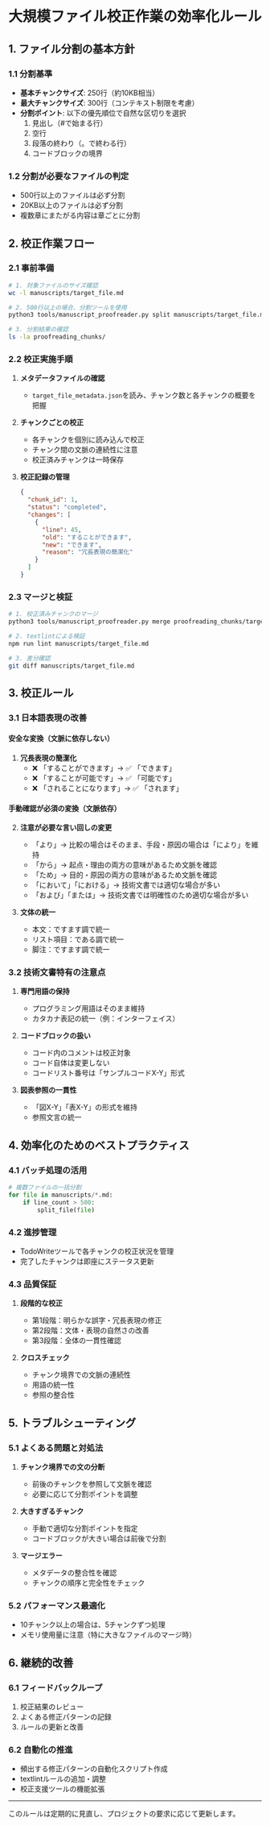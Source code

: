 # 大規模ファイル校正作業の効率化ルール

## 1. ファイル分割の基本方針

### 1.1 分割基準
- **基本チャンクサイズ**: 250行（約10KB相当）
- **最大チャンクサイズ**: 300行（コンテキスト制限を考慮）
- **分割ポイント**: 以下の優先順位で自然な区切りを選択
  1. 見出し（#で始まる行）
  2. 空行
  3. 段落の終わり（。で終わる行）
  4. コードブロックの境界

### 1.2 分割が必要なファイルの判定
- 500行以上のファイルは必ず分割
- 20KB以上のファイルは必ず分割
- 複数章にまたがる内容は章ごとに分割

## 2. 校正作業フロー

### 2.1 事前準備
```bash
# 1. 対象ファイルのサイズ確認
wc -l manuscripts/target_file.md

# 2. 500行以上の場合、分割ツールを使用
python3 tools/manuscript_proofreader.py split manuscripts/target_file.md

# 3. 分割結果の確認
ls -la proofreading_chunks/
```

### 2.2 校正実施手順
1. **メタデータファイルの確認**
   - `target_file_metadata.json`を読み、チャンク数と各チャンクの概要を把握
   
2. **チャンクごとの校正**
   - 各チャンクを個別に読み込んで校正
   - チャンク間の文脈の連続性に注意
   - 校正済みチャンクは一時保存

3. **校正記録の管理**
   ```json
   {
     "chunk_id": 1,
     "status": "completed",
     "changes": [
       {
         "line": 45,
         "old": "することができます",
         "new": "できます",
         "reason": "冗長表現の簡潔化"
       }
     ]
   }
   ```

### 2.3 マージと検証
```bash
# 1. 校正済みチャンクのマージ
python3 tools/manuscript_proofreader.py merge proofreading_chunks/target_file

# 2. textlintによる検証
npm run lint manuscripts/target_file.md

# 3. 差分確認
git diff manuscripts/target_file.md
```

## 3. 校正ルール

### 3.1 日本語表現の改善

#### 安全な変換（文脈に依存しない）
1. **冗長表現の簡潔化**
   - ❌ 「することができます」→ ✅ 「できます」
   - ❌ 「することが可能です」→ ✅ 「可能です」
   - ❌ 「されることになります」→ ✅ 「されます」

#### 手動確認が必須の変換（文脈依存）
2. **注意が必要な言い回しの変更**
   - 「より」→ 比較の場合はそのまま、手段・原因の場合は「により」を維持
   - 「から」→ 起点・理由の両方の意味があるため文脈を確認
   - 「ため」→ 目的・原因の両方の意味があるため文脈を確認
   - 「において」「における」→ 技術文書では適切な場合が多い
   - 「および」「または」→ 技術文書では明確性のため適切な場合が多い

3. **文体の統一**
   - 本文：ですます調で統一
   - リスト項目：である調で統一
   - 脚注：ですます調で統一

### 3.2 技術文書特有の注意点
1. **専門用語の保持**
   - プログラミング用語はそのまま維持
   - カタカナ表記の統一（例：インターフェイス）

2. **コードブロックの扱い**
   - コード内のコメントは校正対象
   - コード自体は変更しない
   - コードリスト番号は「サンプルコードX-Y」形式

3. **図表参照の一貫性**
   - 「図X-Y」「表X-Y」の形式を維持
   - 参照文言の統一

## 4. 効率化のためのベストプラクティス

### 4.1 バッチ処理の活用
```python
# 複数ファイルの一括分割
for file in manuscripts/*.md:
    if line_count > 500:
        split_file(file)
```

### 4.2 進捗管理
- TodoWriteツールで各チャンクの校正状況を管理
- 完了したチャンクは即座にステータス更新

### 4.3 品質保証
1. **段階的な校正**
   - 第1段階：明らかな誤字・冗長表現の修正
   - 第2段階：文体・表現の自然さの改善
   - 第3段階：全体の一貫性確認

2. **クロスチェック**
   - チャンク境界での文脈の連続性
   - 用語の統一性
   - 参照の整合性

## 5. トラブルシューティング

### 5.1 よくある問題と対処法
1. **チャンク境界での文の分断**
   - 前後のチャンクを参照して文脈を確認
   - 必要に応じて分割ポイントを調整

2. **大きすぎるチャンク**
   - 手動で適切な分割ポイントを指定
   - コードブロックが大きい場合は前後で分割

3. **マージエラー**
   - メタデータの整合性を確認
   - チャンクの順序と完全性をチェック

### 5.2 パフォーマンス最適化
- 10チャンク以上の場合は、5チャンクずつ処理
- メモリ使用量に注意（特に大きなファイルのマージ時）

## 6. 継続的改善

### 6.1 フィードバックループ
1. 校正結果のレビュー
2. よくある修正パターンの記録
3. ルールの更新と改善

### 6.2 自動化の推進
- 頻出する修正パターンの自動化スクリプト作成
- textlintルールの追加・調整
- 校正支援ツールの機能拡張

---

このルールは定期的に見直し、プロジェクトの要求に応じて更新します。